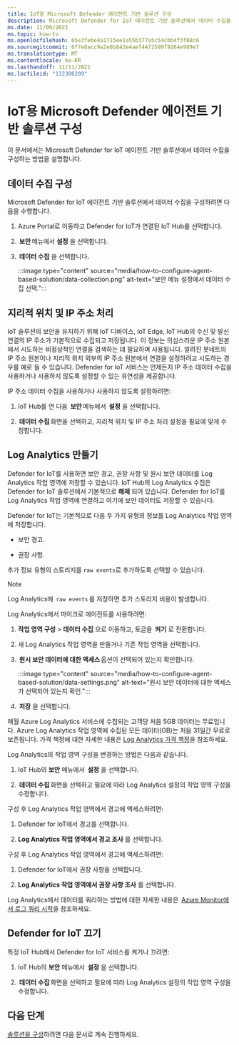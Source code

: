 ```yaml
---
title: IoT용 Microsoft Defender 에이전트 기반 솔루션 구성
description: Microsoft Defender for IoT 에이전트 기반 솔루션에서 데이터 수집을 구성하는 방법 알아보기
ms.date: 11/09/2021
ms.topic: how-to
ms.openlocfilehash: 65e3febe4a1715ee1a55b377a5c54cbb4f3f88c6
ms.sourcegitcommit: 677e8acc9a2e8b842e4aef4472599f9264e989e7
ms.translationtype: MT
ms.contentlocale: ko-KR
ms.lasthandoff: 11/11/2021
ms.locfileid: "132306209"
---
```

# <a name="configure-microsoft-defender-for-iot-agent-based-solution"></a>IoT용 Microsoft Defender 에이전트 기반 솔루션 구성  

이 문서에서는 Microsoft Defender for IoT 에이전트 기반 솔루션에서 데이터 수집을 구성하는 방법을 설명합니다.

## <a name="configure-data-collection"></a>데이터 수집 구성

Microsoft Defender for IoT 에이전트 기반 솔루션에서 데이터 수집을 구성하려면 다음을 수행합니다. 

1. Azure Portal로 이동하고 Defender for IoT가 연결된 IoT Hub를 선택합니다. 

1.  **보안** 메뉴에서 **설정** 을 선택합니다. 

1.  **데이터 수집** 을 선택합니다. 

    :::image type="content" source="media/how-to-configure-agent-based-solution/data-collection.png" alt-text="보안 메뉴 설정에서 데이터 수집 선택.":::

## <a name="geolocation-and-ip-address-handling"></a>지리적 위치 및 IP 주소 처리 

IoT 솔루션의 보안을 유지하기 위해 IoT 디바이스, IoT Edge, IoT Hub의 수신 및 발신 연결의 IP 주소가 기본적으로 수집되고 저장됩니다. 이 정보는 의심스러운 IP 주소 원본에서 시도하는 비정상적인 연결을 검색하는 데 필요하며 사용됩니다. 알려진 봇네트의 IP 주소 원본이나 지리적 위치 외부의 IP 주소 원본에서 연결을 설정하려고 시도하는 경우를 예로 들 수 있습니다. Defender for IoT 서비스는 언제든지 IP 주소 데이터 수집을 사용하거나 사용하지 않도록 설정할 수 있는 유연성을 제공합니다. 

IP 주소 데이터 수집을 사용하거나 사용하지 않도록 설정하려면: 

1. IoT Hub를 연 다음  **보안** 메뉴에서  **설정** 을 선택합니다. 

1.  **데이터 수집** 화면을 선택하고, 지리적 위치 및 IP 주소 처리 설정을 필요에 맞게 수정합니다. 

## <a name="log-analytics-creation"></a>Log Analytics 만들기 

Defender for IoT를 사용하면 보안 경고, 권장 사항 및 원시 보안 데이터를 Log Analytics 작업 영역에 저장할 수 있습니다. IoT Hub의 Log Analytics 수집은 Defender for IoT 솔루션에서 기본적으로 **해제** 되어 있습니다. Defender for IoT를 Log Analytics 작업 영역에 연결하고 여기에 보안 데이터도 저장할 수 있습니다. 

Defender for IoT는 기본적으로 다음 두 가지 유형의 정보를 Log Analytics 작업 영역에 저장합니다.
 
- 보안 경고.

- 권장 사항. 

추가 정보 유형의 스토리지를 `raw events`로 추가하도록 선택할 수 있습니다. 

> [!Note] 
> Log Analytics에  `raw events` 를 저장하면 추가 스토리지 비용이 발생합니다. 

Log Analytics에서 마이크로 에이전트를 사용하려면: 

1. **작업 영역 구성** > **데이터 수집** 으로 이동하고, 토글을  **켜기** 로 전환합니다. 

1. 새 Log Analytics 작업 영역을 만들거나 기존 작업 영역을 선택합니다. 

1.  **원시 보안 데이터에 대한 액세스** 옵션이 선택되어 있는지 확인합니다.  

    :::image type="content" source="media/how-to-configure-agent-based-solution/data-settings.png" alt-text="원시 보안 데이터에 대한 액세스가 선택되어 있는지 확인.":::

1.  **저장** 을 선택합니다.

매월 Azure Log Analytics 서비스에 수집되는 고객당 처음 5GB 데이터는 무료입니다. Azure Log Analytics 작업 영역에 수집된 모든 데이터(GB)는 처음 31일간 무료로 보존됩니다. 가격 책정에 대한 자세한 내용은 [Log Analytics 가격 책정](https://azure.microsoft.com/pricing/details/monitor/)을 참조하세요. 

Log Analytics의 작업 영역 구성을 변경하는 방법은 다음과 같습니다. 

1. IoT Hub의 **보안** 메뉴에서  **설정** 을 선택합니다. 

1.  **데이터 수집** 화면을 선택하고 필요에 따라 Log Analytics 설정의 작업 영역 구성을 수정합니다. 

구성 후 Log Analytics 작업 영역에서 경고에 액세스하려면:

1. Defender for IoT에서 경고를 선택합니다.

1. **Log Analytics 작업 영역에서 경고 조사** 를 선택합니다.

구성 후 Log Analytics 작업 영역에서 경고에 액세스하려면:

1. Defender for IoT에서 권장 사항을 선택합니다.

1. **Log Analytics 작업 영역에서 권장 사항 조사** 를 선택합니다. 
 
Log Analytics에서 데이터를 쿼리하는 방법에 대한 자세한 내용은  [Azure Monitor에서 로그 쿼리 시작](../../azure-monitor/logs/get-started-queries.md)을 참조하세요. 

## <a name="turn-off-defender-for-iot"></a>Defender for IoT 끄기 

특정 IoT Hub에서 Defender for IoT 서비스를 켜거나 끄려면: 

1. IoT Hub의 **보안** 메뉴에서  **설정** 을 선택합니다.

1.  **데이터 수집** 화면을 선택하고 필요에 따라 Log Analytics 설정의 작업 영역 구성을 수정합니다.

## <a name="next-steps"></a>다음 단계 

[솔루션을 구성](quickstart-configure-your-solution.md)하려면 다음 문서로 계속 진행하세요.
